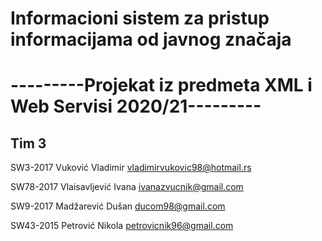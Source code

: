 # Informacioni sistem za pristup informacijama od javnog značaja

# ---------Projekat iz predmeta XML i Web Servisi 2020/21---------


Tim 3
------
SW3-2017	Vuković	Vladimir vladimirvukovic98@hotmail.rs

SW78-2017	Vlaisavljević Ivana	ivanazvucnik@gmail.com

SW9-2017	Madžarević Dušan	ducom98@gmail.com

SW43-2015	Petrović Nikola	petrovicnik96@gmail.com

